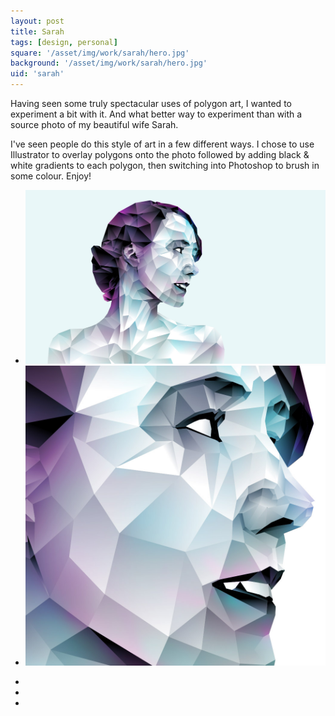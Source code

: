 ```yaml
---
layout: post
title: Sarah
tags: [design, personal]
square: '/asset/img/work/sarah/hero.jpg'
background: '/asset/img/work/sarah/hero.jpg'
uid: 'sarah'
---
```


<p class="headline">Having seen some truly spectacular uses of polygon art, I wanted to experiment a bit with it. And what better way to experiment than with a source photo of my beautiful wife Sarah.</p>

<p>I've seen people do this style of art in a few different ways. I chose to use Illustrator to overlay polygons onto the photo followed by adding black &amp; white gradients to each polygon, then switching into Photoshop to brush in some colour. Enjoy!</p>

<section class="post-media">
	<ul>
		<li class="full"><img src="/asset/img/work/sarah/01.jpg"></li>
		<li><img src="/asset/img/work/sarah/02.jpg"></li>
	</ul>				
</section>

<section class="block palette three-colors">
	<ul>
		<li class="color-1"></li>
		<li class="color-2"></li>
		<li class="color-3"></li>
	</ul>
</section>
